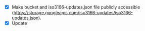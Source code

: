 - [X] Make bucket and iso3166-updates.json file publicly accessible (https://storage.googleapis.com/iso3166-updates/iso3166-updates.json).
- [X] Update <title> and logo on page (world emoji).
- [X] http://127.0.0.1:5000/api?alpha2=dasdjasd and http://127.0.0.1:5000/api?year=dasdjasd, should catch this alpha2 and year input error.
- [X] Make index.html into a more appealing front-end.
- [X] For API, instead of returning all data when invalid alpha2/year input, return a jsonifed error message. Return all when any of args are empty. 
- [X] Make Storage Bucket unpublic.
- [X] Use Python GCP client library instead of requests library:
- [X] Figure out how to upload secrets.json to vercel, pass in SA json into env var.
- [X] Passing in alpha-3 code should still return data, convert to alpha-2 code in the code.
- [X] Rename iso3166-updates-frontend to iso3166-api.
- [X] Remove request.args or request_json from api, probably only need one.
- [X] Error for > amd < symbols in url: https://iso3166-updates-frontend-amckenna41.vercel.app/api/year/%3E2012 . Need to decode ['%3E2012'] to > 2012. Implement for all paths not just /year.
- [X] https://iso3166-updates-frontend-amckenna41.vercel.app/api/alpha2/AD/year - if no year passed in after year path then return all updates for AD. 
- [X] For status_code return parameter in functions, mention two status codes 200 - 400.
- [X] If not blob.exists() return error message.
- [X] Update endpoint function parameter comments.
- [X] Check which route https://iso3166-updates.com/?year=2002-2010 this applies to, should throw error that /api needs to be prepended. https://iso3166-updates.com/api?year=2002-2010 should work.
- [X] If query string params appended to /api path then redirect to respective url.
- [X] Move error_message outside of individiual functions.
- [X] Append url to error message.
- [X] Add name endpoint to API
- [X] Add unit tests for name endpoint - can take from iso3166-2 unit tests for name.
- [X] Update api.md file, need to add example of using /name path. Update readme about list of endpoints to include /name.
- [X] https://iso3166-updates-frontend-amckenna41.vercel.app/alpha2/bt - this should either raise Error or bring you to BT country updates.
- [X] In API, raise error if length of input alpha-2 code > 3.
- [X] Add API path /name/input_name/year/2015. Add unit tests.
- [X] Update API to incorporate Date Issued Corrected functionality.
- [X] Update api unit tests script to include updates from main iso3166-updates repo.
- [X] Go over main repo readmes.
- [X] Change all comment underlining from "------" to "=======".
- [X] Update index.html and error.html to that of iso3166-2-api.
- [X] Validate that .vercelignore is being executed.
- [X] In Api.md and readme, change reference of query string parameters to endpoints/paths.
- [X] Read over app.py
- [X] Update API routes such that "/" and "/api" return the documentation. 
- [X] Add "/all" endpoint to return all data - need to update api.md file as well.
- [X] Update demo notebook with new API examples.
- [X] Remove request.args.get (query string parameters)
- [X] Use f string literasl for javascript and Python examples in api.md: https://stackoverflow.com/questions/610406/javascript-equivalent-to-printf-string-format
- [X] In await.fetch, need to change "" to ``.
- [X] Copy API tests over to iso3166-updates.
- [X] In api unit tests need to update requests calls, append to endpoint rather than query string params.
- [X] Read over demo notebook - update API examples.
- [X] Update readme's.
- [X] ISO used to announce changes in newsletters which updated the currently valid standard, and releasing new editions which comprise a consolidation of newsletter changes. As of July 2013, changes are published in the online catalogue of ISO only and no newsletters are published anymore. Past newsletters remain available on the ISO website.
- [X] Add readthedocs badge.
- [X] Remove gcp storage backend, just use software.
- [X] Make example links clickable.
- [X] Increase border-bottom to 1px to 2px.
- [X] Remove additional app.routes for each endpoint with trailing slashes.
- [X] Change /alpha2 endpoint to /alpha, allowing all iso3166-1 alpha codes to be input. Update unit tests, documentation and examples.
- [X] Refer to iso3166-2 docs to help with docs for this.
- [X] Update closeness function to thefuzz
- [X] Update API error messages to include more info: message: "Invalid ISO 3166-1 alpha country code input, cannot convert into corresponding alpha-2 code: ZZ.".
- [X] Parameter typing https://docs.python.org/3/library/typing.html
- [X] Double check spelling using code-spell-checker extension
- [X] Automatically split path string on comma by default, regardless if one is present or not in string.
- [X] Update invalid year input error message.
- [X] Create endpoint /months/{months}/alpha/{alpha}, where you can get all updates over the past X months for input alpha code.
- [X] Add more examples index.html that combine the multiple endpoint paths.
- [X] On index.html, copy button copies html tag not link.
- [X] Remove '2 letter' and '3 letter' when referencing alpha-2 or alpha-3
- [X] Change 'name' and 'alpha code' to 'country "" '
- [X] Add unit tests for /months/alpha and /months/name endpoints.
- [X] Update API.md and README.md for /months/alpha and /months/name endpoints.
- [X] For year range function, if lesser number is on right or left of '-', it should still return the year range updates.
- [X] Ensure that if no parameter value provided for some of the endpoints that a specific error is returned, rather than returning all of the data.
- [X] reorder app.routes to be more consistent.
- [X] In headers/titles of api.md examples, include alpha code as well as name?
- [X] Remove /months/name endpoint.
- [X] Read over unit tests.
- [X] https://iso3166-updates-frontend-amckenna41.vercel.app/api/year/<2002 - not including updates from year 2000. 
- [X] In sw and API, should less than functionality include the year to get less than?
- [X] /alpha + /year endpoint not working, returning all updates data.
- [X] When looking for name matches using thefuzz, data objects may still be returned even though their likeness score is <50 etc. Add validation such that score has to be above 75.
- [X] For name endpoints, do we need to title().
- [X] Tests validating that date issued is within specific time frame not working.
- [X] When searching for a specific country via its name, if closeness score is high enough, in the error message include "Did you mean {country}?"
- [X] Include return type for parameter typed functions.
- [X] In months functionality, add support for month range e.g /months/12-36, updates published over the past 12-36 months. Add unit tests, update API.md.